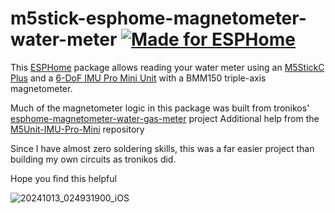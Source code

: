 # m5stick-esphome-magnetometer-water-meter [![Made for ESPHome](https://img.shields.io/badge/Made_for-ESPHome-black?logo=esphome)](https://esphome.io)

This [ESPHome](https://esphome.io) package allows reading your water meter using an [M5StickC Plus](https://shop.m5stack.com/products/m5stickc-plus-esp32-pico-mini-iot-development-kit) and a [6-DoF IMU Pro Mini Unit](https://shop.m5stack.com/products/6-dof-imu-pro-mini-unit-bmi270-bmm150-bmp280) with a BMM150 triple-axis magnetometer.

Much of the magnetometer logic in this package was built from tronikos' [esphome-magnetometer-water-gas-meter](https://github.com/tronikos/esphome-magnetometer-water-gas-meter) project
Additional help from the [M5Unit-IMU-Pro-Mini](https://github.com/m5stack/M5Unit-IMU-Pro-Mini) repository

Since I have almost zero soldering skills, this was a far easier project than building my own circuits as tronikos did.

Hope you find this helpful

![20241013_024931900_iOS](https://github.com/user-attachments/assets/ed221dba-cb52-4c58-93f0-cdee0154e574)
